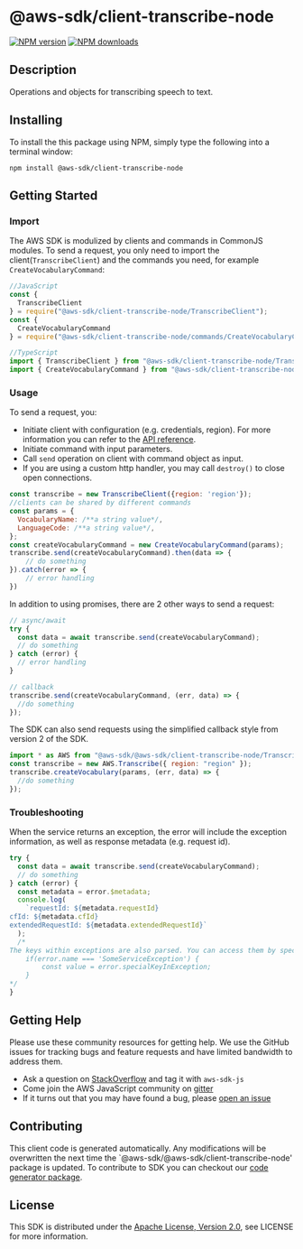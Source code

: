# @aws-sdk/client-transcribe-node

[![NPM version](https://img.shields.io/npm/v/@aws-sdk/client-transcribe-node/preview.svg)](https://www.npmjs.com/package/@aws-sdk/client-transcribe-node)
[![NPM downloads](https://img.shields.io/npm/dm/@aws-sdk/client-transcribe-node.svg)](https://www.npmjs.com/package/@aws-sdk/client-transcribe-node)

## Description

<p>Operations and objects for transcribing speech to text.</p>

## Installing

To install the this package using NPM, simply type the following into a terminal window:

```
npm install @aws-sdk/client-transcribe-node
```

## Getting Started

### Import

The AWS SDK is modulized by clients and commands in CommonJS modules. To send a request, you only need to import the client(`TranscribeClient`) and the commands you need, for example `CreateVocabularyCommand`:

```javascript
//JavaScript
const {
  TranscribeClient
} = require("@aws-sdk/client-transcribe-node/TranscribeClient");
const {
  CreateVocabularyCommand
} = require("@aws-sdk/client-transcribe-node/commands/CreateVocabularyCommand");
```

```javascript
//TypeScript
import { TranscribeClient } from "@aws-sdk/client-transcribe-node/TranscribeClient";
import { CreateVocabularyCommand } from "@aws-sdk/client-transcribe-node/commands/CreateVocabularyCommand";
```

### Usage

To send a request, you:

- Initiate client with configuration (e.g. credentials, region). For more information you can refer to the [API reference][].
- Initiate command with input parameters.
- Call `send` operation on client with command object as input.
- If you are using a custom http handler, you may call `destroy()` to close open connections.

```javascript
const transcribe = new TranscribeClient({region: 'region'});
//clients can be shared by different commands
const params = {
  VocabularyName: /**a string value*/,
  LanguageCode: /**a string value*/,
};
const createVocabularyCommand = new CreateVocabularyCommand(params);
transcribe.send(createVocabularyCommand).then(data => {
    // do something
}).catch(error => {
    // error handling
})
```

In addition to using promises, there are 2 other ways to send a request:

```javascript
// async/await
try {
  const data = await transcribe.send(createVocabularyCommand);
  // do something
} catch (error) {
  // error handling
}
```

```javascript
// callback
transcribe.send(createVocabularyCommand, (err, data) => {
  //do something
});
```

The SDK can also send requests using the simplified callback style from version 2 of the SDK.

```javascript
import * as AWS from "@aws-sdk/@aws-sdk/client-transcribe-node/Transcribe";
const transcribe = new AWS.Transcribe({ region: "region" });
transcribe.createVocabulary(params, (err, data) => {
  //do something
});
```

### Troubleshooting

When the service returns an exception, the error will include the exception information, as well as response metadata (e.g. request id).

```javascript
try {
  const data = await transcribe.send(createVocabularyCommand);
  // do something
} catch (error) {
  const metadata = error.$metadata;
  console.log(
    `requestId: ${metadata.requestId}
cfId: ${metadata.cfId}
extendedRequestId: ${metadata.extendedRequestId}`
  );
  /*
The keys within exceptions are also parsed. You can access them by specifying exception names:
    if(error.name === 'SomeServiceException') {
        const value = error.specialKeyInException;
    }
*/
}
```

## Getting Help

Please use these community resources for getting help. We use the GitHub issues for tracking bugs and feature requests and have limited bandwidth to address them.

- Ask a question on [StackOverflow](https://stackoverflow.com/questions/tagged/aws-sdk-js) and tag it with `aws-sdk-js`
- Come join the AWS JavaScript community on [gitter](https://gitter.im/aws/aws-sdk-js-v3)
- If it turns out that you may have found a bug, please [open an issue](https://github.com/aws/aws-sdk-js-v3/issues)

## Contributing

This client code is generated automatically. Any modifications will be overwritten the next time the `@aws-sdk/@aws-sdk/client-transcribe-node' package is updated. To contribute to SDK you can checkout our [code generator package][].

## License

This SDK is distributed under the
[Apache License, Version 2.0](http://www.apache.org/licenses/LICENSE-2.0),
see LICENSE for more information.

[code generator package]: https://github.com/aws/aws-sdk-js-v3/tree/master/packages/service-types-generator
[api reference]: https://docs.aws.amazon.com/AWSJavaScriptSDK/latest/
